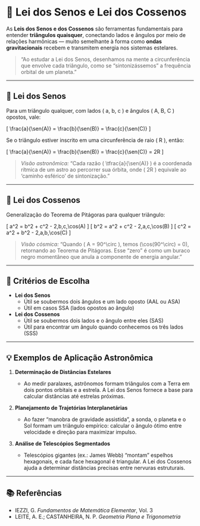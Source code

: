 # 📐 Lei dos Senos e Lei dos Cossenos

As **Leis dos Senos e dos Cossenos** são ferramentas fundamentais para entender **triângulos quaisquer**, conectando lados e ângulos por meio de relações harmônicas — muito semelhante à forma como **ondas gravitacionais** recebem e transmitem energia nos sistemas estelares.

> “Ao estudar a Lei dos Senos, desenhamos na mente a circunferência que envolve cada triângulo, como se “sintonizássemos” a frequência orbital de um planeta.”  

---

## 🔹 Lei dos Senos

Para um triângulo qualquer, com lados \( a, b, c \) e ângulos \( A, B, C \) opostos, vale:

\[
\frac{a}{\sen(A)} = \frac{b}{\sen(B)} = \frac{c}{\sen(C)}
\]

Se o triângulo estiver inscrito em uma circunferência de raio \( R \), então:

\[
\frac{a}{\sen(A)} = \frac{b}{\sen(B)} = \frac{c}{\sen(C)} = 2R
\]

> _Visão astronômica:_ “Cada razão \( \tfrac{a}{\sen(A)} \) é a coordenada rítmica de um astro ao percorrer sua órbita, onde \( 2R \) equivale ao ‘caminho esférico’ de sintonização.”  

---

## 🔹 Lei dos Cossenos

Generalização do Teorema de Pitágoras para qualquer triângulo:

\[
a^2 = b^2 + c^2 - 2\,b\,c\,\cos(A)
\]
\[
b^2 = a^2 + c^2 - 2\,a\,c\,\cos(B)
\]
\[
c^2 = a^2 + b^2 - 2\,a\,b\,\cos(C)
\]

> _Visão cósmica:_ “Quando \( A = 90^\circ \), temos \(\cos(90^\circ) = 0\), retornando ao Teorema de Pitágoras. Esse “zero” é como um buraco negro momentâneo que anula a componente de energia angular.”  

---

## 🧠 Critérios de Escolha

- **Lei dos Senos**  
  - Útil se soubermos dois ângulos e um lado oposto (AAL ou ASA)  
  - Útil em casos SSA (lados opostos ao ângulo)  
- **Lei dos Cossenos**  
  - Útil se soubermos dois lados e o ângulo entre eles (SAS)  
  - Útil para encontrar um ângulo quando conhecemos os três lados (SSS)  

---

## 💡 Exemplos de Aplicação Astronômica

1. **Determinação de Distâncias Estelares**  
   - Ao medir paralaxes, astrônomos formam triângulos com a Terra em dois pontos orbitais e a estrela. A Lei dos Senos fornece a base para calcular distâncias até estrelas próximas.

2. **Planejamento de Trajetórias Interplanetárias**  
   - Ao fazer “manobra de gravidade assistida”, a sonda, o planeta e o Sol formam um triângulo empírico: calcular o ângulo ótimo entre velocidade e direção para maximizar impulso.  

3. **Análise de Telescópios Segmentados**  
   - Telescópios gigantes (ex.: James Webb) “montam” espelhos hexagonais, e cada face hexagonal é triangular. A Lei dos Cossenos ajuda a determinar distâncias precisas entre nervuras estruturais.

---

## 📚 Referências

- IEZZI, G. *Fundamentos de Matemática Elementar*, Vol. 3  
- LEITE, A. E.; CASTANHEIRA, N. P. *Geometria Plana e Trigonometria*

